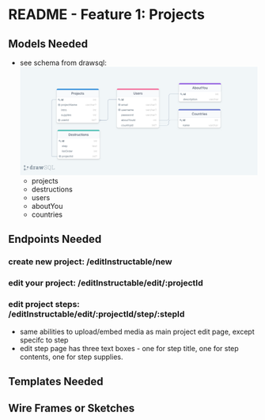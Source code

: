 # README - Feature 1: Projects

## Models Needed

* see schema from drawsql: ![image](./modelImages/1-projects-drawSQL-export-2020-08-03_13_20.png "Basic Project Schema")
	* projects
	* destructions
	* users
	* aboutYou
	* countries


## Endpoints Needed

### create new project: /editInstructable/new

### edit your project: /editInstructable/edit/:projectId


### edit project steps: /editInstructable/edit/:projectId/step/:stepId
* same abilities to upload/embed media as main project edit page, except specifc to step
* edit step page has three text boxes - one for step title, one for step contents, one for step supplies.



## Templates Needed

## Wire Frames or Sketches
